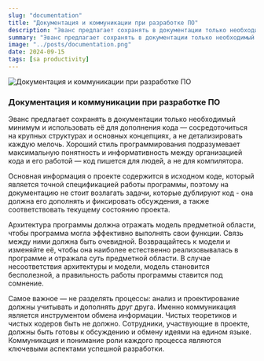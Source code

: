 ```yaml
---
slug: "documentation"
title: "Документация и коммуникации при разработке ПО"
description: "Эванс предлагает сохранять в документации только необходимый минимум и использовать её для дополнения кода — сосредоточиться на крупных структурах и основных концепциях, а не детализировать каждую мелочь."
summary: "Эванс предлагает сохранять в документации только необходимый минимум и использовать её для дополнения кода — сосредоточиться на крупных структурах и основных концепциях, а не детализировать каждую мелочь."
image: "../posts/documentation.png"
date: 2024-09-15
tags: [sa productivity]
---
```


![Документация и коммуникации при разработке ПО](../../posts/documentation.png "Документация и коммуникации при разработке ПО")

### Документация и коммуникации при разработке ПО
Эванс предлагает сохранять в документации только необходимый минимум и использовать её для дополнения кода — сосредоточиться на крупных структурах и основных концепциях, а не детализировать каждую мелочь. Хороший стиль программирования подразумевает максимальную понятность и информативность между организацией кода и его работой — код пишется для людей, а не для компилятора.

Основная информация о проекте содержится в исходном коде, который является точной спецификацией работы программы, поэтому на документацию не стоит возлагать задачи, которые дублируют код - она должна его дополнять и фиксировать обсуждения, а также соответствовать текущему состоянию проекта.

Архитектура программы должна отражать модель предметной области, чтобы программа могла эффективно выполнять свои функции. Связь между ними должна быть очевидной. Возвращайтесь к модели и изменяйте её, чтобы она наиболее естественно реализовывалась в программе и отражала суть предметной области. В случае несоответствия архитектуры и модели, модель становится бесполезной, а правильность работы программы ставится под сомнение. 

Самое важное — не разделять процессы: анализ и проектирование должны учитывать и дополнять друг друга. Именно коммуникация является инструментом обмена информации. Чистых теоретиков и чистых кодеров быть не должно. Сотрудники, участвующие в проекте, должны быть готовы к обсуждению и обмену идеями на едином языке. Коммуникация и понимание роли каждого процесса являются ключевыми аспектами успешной разработки.
